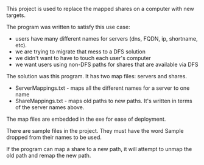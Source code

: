 This project is used to replace the mapped shares on a computer with new targets.

The program was written to satisfy this use case:
  * users have many different names for servers (dns, FQDN, ip, shortname, etc).
  * we are trying to migrate that mess to a DFS solution
  * we didn't want to have to touch each user's computer
  * we want users using non-DFS paths for shares that are available via DFS
  
The solution was this program. It has two map files: servers and shares.

 * ServerMappings.txt - maps all the different names for a server to one name
 * ShareMappings.txt - maps old paths to new paths. It's written in terms of the server names above.

The map files are embedded in the exe for ease of deployment.

There are sample files in the project. They must have the word Sample dropped from their names to be used.
  
If the program can map a share to a new path, it will attempt to unmap the old path and remap the new path.
